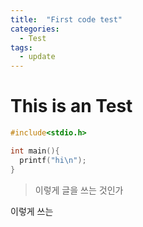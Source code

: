 ```yaml
---
title:  "First code test"
categories: 
  - Test
tags:
  - update
---
```


This is an Test
====================

~~~c
#include<stdio.h>

int main(){
  printf("hi\n");
}
~~~

>이렇게 글을 쓰는 것인가

이렇게 쓰는 
